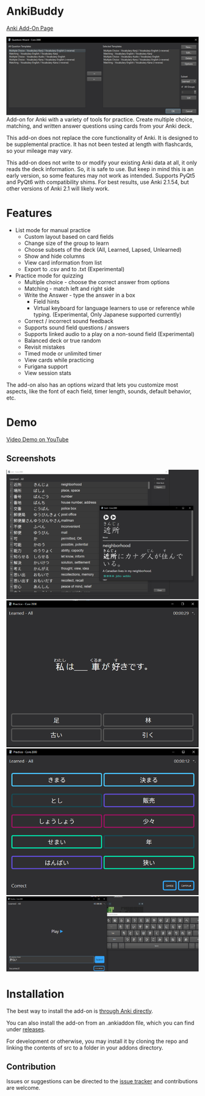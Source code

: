 # AnkiBuddy
[Anki Add-On Page](https://ankiweb.net/shared/info/1704476211)

![Questions Wizard](/screenshots/questions_wizard.png?raw=true)
Add-on for Anki with a variety of tools for practice. Create multiple choice, matching, and written answer questions using cards from your Anki deck. 

This add-on does not replace the core functionality of Anki. It is designed to be supplemental practice. It has not been tested at length with flashcards, so your mileage may vary.

This add-on does not write to or modify your existing Anki data at all, it only reads the deck information. So, it is safe to use. But keep in mind this is an early version, so some features may not work as intended.  Supports PyQt5 and PyQt6 with compatibility shims. For best results, use Anki 2.1.54, but other versions of Anki 2.1 will likely work. 

# Features
* List mode for manual practice
    * Custom layout based on card fields
    * Change size of the group to learn  
    * Choose subsets of the deck (All, Learned, Lapsed, Unlearned)
    * Show and hide columns
    * View card information from list
    * Export to .csv and to .txt (Experimental)
* Practice mode for quizzing
    * Multiple choice - choose the correct answer from options
    * Matching - match left and right side
    * Write the Answer - type the answer in a box
        * Field hints 
        * Virtual keyboard for language learners to use or reference while typing. (Experimental, Only Japanese supported currently)
    * Correct / incorrect sound feedback
    * Supports sound field questions / answers
    * Supports linked audio to a play on a non-sound field (Experimental) 
    * Balanced deck or true random
    * Revisit mistakes
    * Timed mode or unlimited timer
    * View cards while practicing
    * Furigana support
    * View session stats

The add-on also has an options wizard that lets you customize most aspects, like the font of each field, timer length, sounds, default behavior, etc.

# Demo
[Video Demo on YouTube](https://www.youtube.com/watch?v=cCn8Hh09s0c)

## Screenshots
![List View](/screenshots/list_view.png?raw=true "List View")
![Multiple Choice](/screenshots/multiple_choice2.png?raw=true "Multiple Choice")
![Matching](/screenshots/matching.png?raw=true "Matching")
![Write the Answer](/screenshots/write%20the%20answer.png?raw=true "Write the Answer")

# Installation
The best way to install the add-on is [through Anki directly](https://ankiweb.net/shared/info/1704476211). 

You can also install the add-on from an .ankiaddon file, which you can find under [releases](https://github.com/axelmoreen/AnkiBuddy/releases). 

For development or otherwise, you may install it by cloning the repo and linking the contents of src to a folder in your addons directory. 

## Contribution
Issues or suggestions can be directed to the [issue tracker](https://github.com/axelmoreen/AnkiBuddy/issues) and contributions are welcome.
